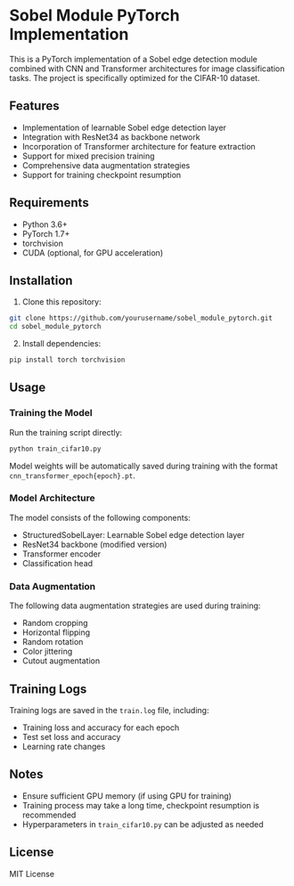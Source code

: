 # Sobel Module PyTorch Implementation

This is a PyTorch implementation of a Sobel edge detection module combined with CNN and Transformer architectures for image classification tasks. The project is specifically optimized for the CIFAR-10 dataset.

## Features

- Implementation of learnable Sobel edge detection layer
- Integration with ResNet34 as backbone network
- Incorporation of Transformer architecture for feature extraction
- Support for mixed precision training
- Comprehensive data augmentation strategies
- Support for training checkpoint resumption

## Requirements

- Python 3.6+
- PyTorch 1.7+
- torchvision
- CUDA (optional, for GPU acceleration)

## Installation

1. Clone this repository:
```bash
git clone https://github.com/yourusername/sobel_module_pytorch.git
cd sobel_module_pytorch
```

2. Install dependencies:
```bash
pip install torch torchvision
```

## Usage

### Training the Model

Run the training script directly:
```bash
python train_cifar10.py
```

Model weights will be automatically saved during training with the format `cnn_transformer_epoch{epoch}.pt`.

### Model Architecture

The model consists of the following components:
- StructuredSobelLayer: Learnable Sobel edge detection layer
- ResNet34 backbone (modified version)
- Transformer encoder
- Classification head

### Data Augmentation

The following data augmentation strategies are used during training:
- Random cropping
- Horizontal flipping
- Random rotation
- Color jittering
- Cutout augmentation

## Training Logs

Training logs are saved in the `train.log` file, including:
- Training loss and accuracy for each epoch
- Test set loss and accuracy
- Learning rate changes

## Notes

- Ensure sufficient GPU memory (if using GPU for training)
- Training process may take a long time, checkpoint resumption is recommended
- Hyperparameters in `train_cifar10.py` can be adjusted as needed

## License

MIT License 
